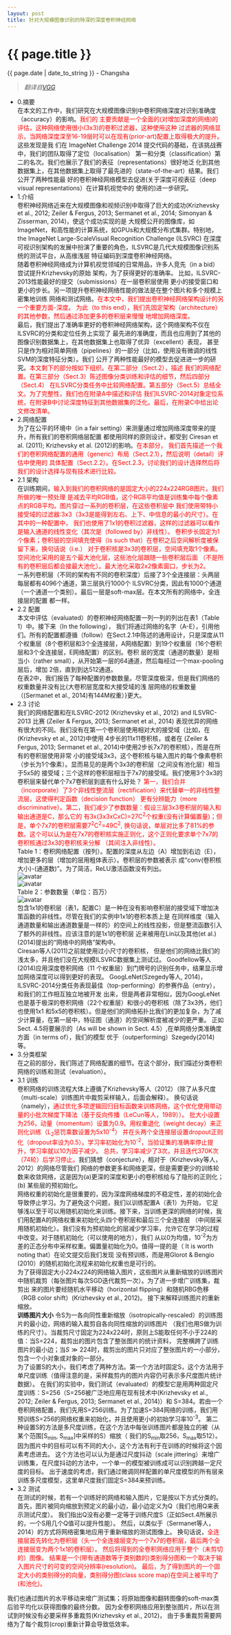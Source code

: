 ```yaml
---
layout: post  
title: 针对大规模图像识别的特深的深度卷积神经网络  
---
```


{{ page.title }}
================

<p class="meta">{{ page.date | date_to_string }} - Changsha</p>  

> _翻译自[VGG](https://arxiv.org/abs/1409.1556)_

+ 0.摘要  
在本文的工作中，我们研究在大规模图像识别中卷积网络深度对识别准确度（accuracy）的影响。<font color="red">我们的
主要贡献是一个全面的(对增加深度的网络)的评估，这种网络使用很小(3x3)的卷积过滤器，这种使用这种
过滤器的网络显示，当网络深度深至16-19层时可以在现有(prior-art)配置上取得极大的提升。</font>这些发现是我
们在 ImageNet Challenge 2014 提交代码的基础，在该挑战赛中，我们的团队取得了定位（localisation）
第一和分类（classification）第二的名次。我们也展示了我们的表征（representations）很好地泛
化到其他数据集上，在其他数据集上取得了最先进的（state-of-the-art）结果。我们公开了两种性能最
好的卷积神经网络模型去促进(关于深度可视表征（deep visual representations）在计算机视觉中的
使用的)进一步研究。
+ 1.介绍  
卷积神经网络近来在大规模图像和视频识别中取得了巨大的成功(Krizhevsky et al., 2012; Zeiler &
Fergus, 2013; Sermanet et al., 2014; Simonyan & Zisserman, 2014)，使这个成功实现的是
大规模公开的图像库，如ImageNet，和高性能的计算系统，如GPUs和大规模分布式集群。特别地，the ImageNet Large-ScaleVisual Recognition Challenge (ILSVRC)
在深度可视识别架构的发展中扮演了重要的角色，ILSVRC是几代大规模图像识别系统的测试平台，从高维浅层
特征编码到深度卷积神经网络。  
随着卷积神经网络成为计算机视觉领域的日常用品，许多人竞先（in a bid）尝试提升Krizhevsky的原始
架构，为了获得更好的准确率。 比如，ILSVRC-2013性能最好的提交（submissions）在一层卷积层使用
更小的接受窗口和更小的步长。另一项提升卷积神经网络性能的做法是在整个图片和多个规模上密集地训练
网络和测试网络。<font color="red">在本文中，我们提出卷积神经网络架构设计的另一个重要方面-深度。
为此（to this end），我们先固定架构（architecture）的其他参数，然后通过添加更多的卷积层来慢慢
地增加网络深度。</font>  
最后，我们提出了准确率更好的卷积神经网络架构，这个网络架构不仅在ILSVRC的分类和定位任务上实现了
最先进的准确度，而且也应用到了其他的图像识别数据集上，在其他数据集上也取得了优异（excellent）表现，
甚至只是作为相对简单网络（pipelines）的一部分（比如，使用没有微调的线性SVM的深度特征分类）。我们
公开了两种性能最好的模型去促进进一步的研究。<font color="red">本文剩下的部分按如下组织。在第二部分（Sect.2），描述
我们的网络配置。在第三部分（Sect.3）陈述图像分类训练和评估的细节，然后四部分（Sect.4）
在ILSVRC分类任务中比较网络配置。第五部分（Sect.5）总结全文。为了完整性，我们也在附录A中描述和评估
我们ILSVRC-2014对象定位系统，在附录B中讨论深度特征到其他数据集的泛化。最后，在附录C中给出论文修改清单。</font>  
+ 2.网络配置  
为了在公平的环境中（in a fair setting）来测量通过增加网络深度带来的提升，所有我们的卷积网络层配置
都使用同样的原则设计，都受到 Ciresan et al. (2011); Krizhevsky et al. (2012)的影响。<font color="red">在本部分，
我们首先描述一个我们的卷积网络配置的通用（generic）布局（Sect.2.1），然后说明（detail）评估中使用的
具体配置（Sect.2.2）。在Sect.2.3，讨论我们的设计选择然后将我们的设计选择与现有技术进行比较。</font>  
+ 2.1 架构  
在训练期间，<font color="red">输入到我们的卷积网络的是固定大小的224x224RGB图片。我们所做的唯一预处理
是减去平均RGB值，这个RGB平均值是训练集中每个像素点的RGB平均。图片穿过一系列的卷积层，在这些卷积层中
我们使用带特小接受域的过滤器:3x3（3x3是能得到左右、上下、中信息的最小的尺寸）。在其中的一种配置中，
我们也使用了1x1的卷积过滤器，这样的过滤器可以看作是输入通道的线性变化（其次是（followed by）非线性）。
卷积步长固定为1个像素；卷积层的空间填充使得（is such that）在卷积之后空间解析度被保留下来，换句话说（i.e.）
对于卷积核是3x3的卷积层，空间填充取1个像素。空间池化采用的是五个最大池化层，这些池化层跟随一些卷积层后面
（不是所有的卷积层后都会接最大池化）。最大池化采取2x2像素窗口，步长为2。</font>  
一系列卷积层（不同的架构有不同的卷积深度）后接了3个全连接层：头两层每层都有4096个通道，第三层执行1000个
ILSVRC分类，因此有1000个通道（一个通道一个类别）。最后一层是soft-max层。在本文所有的网络中，全连接层的配置
都一样。  
+ 2.2 配置  
本文中评估（evaluated）的卷积神经网络配置一列一列的列出在表1（Table 1）中。接下来（In the following），
我们将通过网络的名字（A-E），引用他们。所有的配置都遵循（follow）在Sect.2.1中陈述的通用设计，只是深度从11
个权重层（8个卷积层和3个全连接层，A网络配置）到19个权重层（16个卷积层和3个全连接层，E网络配置）的区别。卷积
层的宽度（通道的数量）是相当小（rather small），从开始第一层的64通道，然后每经过一个max-pooling层后，增加
2倍，直到到达512通道。  
在表2中，我们报告了每种配置的参数数量。尽管深度极深，但是我们网络的权重数量并没有比{大卷积层宽度和大接受域的浅
层网络的权重数量（(Sermanet et al., 2014)有144M权重）}更大。  
+ 2.3 讨论  
我们的网络配置和在ILSVRC-2012 (Krizhevsky et al., 2012) and ILSVRC-2013 比赛 (Zeiler & Fergus, 2013; Sermanet et al., 2014)
表现优异的网络有很大的不同。我们没有在第一个卷积层使用相对大的接受域（比如，在 (Krizhevsky et al., 2012)中使用
4步长的11x11卷积核，或者在 (Zeiler & Fergus, 2013; Sermanet et al., 2014)中使用2步长7x7的卷积核），而是在所有的卷积层使用非常
小的接受域3x3，这个卷积核与输入图片的每个像素卷积（步长为1个像素）。显而易见的是两个3x3的卷积层（之间没有池化层）相当于5x5的
接受域；三个这样的卷积层相当于7x7的接受域。我们使用3个3x3的卷积层来替代单个7x7卷积层到底有什么好处？<font color="red">
第一，我们合并（incorporate）了3个非线性整流层（rectification）来代替单一的非线性整流层，这使得判定函数（decision function）
更有分辨能力（more discriminative）。第二，我们减少了参数数量：假设三层3x3卷积层的输入和输出通道是C，那么它的
有3x(3x3xCxC)=27C<sup>2</sup>个权重(没有计算偏置量)；但是，单个7x7的卷积层需要7<sup>2</sup>C<sup>2</sup>=49C<sup>2</sup>,
换句话说，单层对比多了81%的参数。这个可以认为是在7x7的卷积核实施正则化，这个正则化要求单个7x7的卷积核通过3x3的卷积核来分解
（其间注入非线性）。</font>  
Table 1：卷积网络配置（按列）。配置的深度从左边（A）增加到右边（E），增加更多的层（增加的层用粗体表示）。卷积层的参数被表示
成“conv(卷积核大小)-(通道数)”。为了简洁，ReLU激活函数没有列出。  
![avatar](/images/posts/2019-03-05/vgg_config.png)  
![avatar](/images/posts/2019-02-21/VGG_Configuration.png)  
Table 2：参数数量（单位：百万）  
![avatar](/images/posts/2019-03-05/vgg_parameter_num.png)  
包含1x1的卷积层（表1，配置C）是一种在没有影响卷积层的接受域下增加决策函数的非线性。尽管在我们的实例中1x1的卷积本质上是
在同样维度（输入通道数量和输出通道数量是一样的）的空间上的线性投影，但是整流函数引入了额外的非线性。应该注意的是1x1的卷积层
近来被用在Lin以及其他(et al.) (2014)提出的“网络中的网络”架构中。    
Ciresan等人(2011)之前就使用过小尺寸的卷积核， 但是他们的网络比我们的浅太多，并且他们没在大规模ILSVRC数据集上测试过。
Goodfellow等人(2014)应用深度卷积网络（11 个权重层）到门牌号的识别任务中，结果显示增加网络深度可以得到更好的表现。
GoogLeNet(Szegedy等人, 2014)，ILSVRC-2014分类任务表现最佳（top-performing）的参赛作品（entry），和我们的工作相互独立地被开发
出来，但是两者非常相似，因为GoogLeNet也是基于极深的卷积网络（22个权重层）和很小的卷积核（除了3x3外，他们也使用1x1
和5x5的卷积核）。但是他们的网络拓扑比我们的更加复杂，为了减少计算量，在第一层中，特征图（通道）的空间解析度被减少的更严重。
正如Sect. 4.5将要展示的（As will be shown in Sect. 4.5）,在单网络分类准确度方面（in terms of），我们的模型
优于（outperforming）Szegedy(2014)等。
+ 3.分类框架  
在之前的部分，我们陈述了网络配置的细节。在这个部分，我们描述分类卷积网络的训练和测试（evaluation）。
+ 3.1 训练  
卷积网络的训练流程大体上遵循了Krizhevsky等人（2012）（除了从多尺度（multi-scale）训练图片中裁剪采样输入，后面会解释）。
换句话说（namely），<font color="red">通过优化多项逻辑回归目标函数来训练网络，这个优化使用带动量的小批次梯度下降法（基于反向传播（LeCun等人，1989））。
批大小设置为256，动量（momentum）设置为0.9。用权重退化（weight decay）来正则化训练（L<sub>2</sub>惩罚乘数设置为5x10<sup>-4</sup>）
并在头两个全连接层设置dropout正则化（dropout率设为0.5）。学习率初始化为10<sup>-2</sup>，当验证集的准确率停止提升，学习率就以10为因子减少。
总共，学习率减少了3次，并且迭代370K次（74轮）后学习停止。</font>我们猜想（conjecture），相对于（Krizhevsky等人，2012）的网络尽管我们
网络的参数更多和网络更深，但是需要更少的训练轮数来收敛网络，这是因为(a)更深的深度和更小的卷积核给与了隐形的正则化；(b)
某些层的预初始化。  
网络权重的初始化是很重要的，因为深度网络梯度的不稳定性，差的初始化会导致停止学习。为了避免这个问题，我们以训练配置A（表1）为开始，
它足够浅以至于可以用随机初始化来训练。接下来，当训练更深的网络的时候，我们用配置A的网络权重来初始化头四个卷积层和最后三个全连接层
（中间层采用随机初始化）。我们没有为预初始化的层减少学习率，允许它在学习的过程中改变。对于随机初始化（可以使用的地方），我们
从以0为均值，10<sup>-2</sup>为方差的正态分布中采样权重。偏置量初始化为0。值得一提的是（ It is worth noting that）在论文提交后我们发现
没有预训练，而是用Glorot & Bengio (2010）的随机初始化流程来初始化权重也是可行的。  
为了获得固定大小224x224的网络输入图片，这些图片从重新缩放的训练图片中随机裁剪（每张图片每次SGD迭代裁剪一次）。为了进一步增广训练集，裁剪出
来的图片要经随机水平移动（horizontal flipping）和随机RBG色移（RGB color shift）(Krizhevsky et al., 2012)。
接下来解释训练图片的重新缩放。  
**训练图片大小** 令S为一各向同性重新缩放（isotropically-rescaled）的训练图片的最小边，网络的输入裁剪自各向同性缩放的训练图片
（我们也用S做为训练的尺寸）。当裁剪尺寸固定为224x224时，原则上S能取任何不小于224的值：当S=224，裁剪出的图片包含了整张图片的统计资料，
完整横跨了训练图片的最小边；当$S \gg 224$时，裁剪出的图片只对应了整张图片的一小部分，包含一个小对象或对象的一部分。  
为了设置S的大小，我们考虑了两种方法。第一个方法时固定S，这个方法用于单尺度训练（值得注意的是，采样裁剪内的图片内容仍可表示多尺度图片统计数据）。
在我们的实验中，我们测试（evaluated）的模型它是用两种固定尺度训练：S=256（S=256被广泛地应用在现有技术中(Krizhevsky et al., 2012; Zeiler & Fergus, 2013; Sermanet et al., 2014)）和
S=384。若由一个卷积网络配置，我们先用S=256训练。为了加速S=384网络的训练，我们用预训练S=256的网络权重来初始化，并且使用更小的初始学习率10<sup>-3</sup>。
第二种设置S的方法是多尺度训练，在这个方法中每张训练图片都是独立的被（从某个范围[S<sub>min</sub>, S<sub>max</sub>]中采样的S）缩放（
我们的S<sub>min</sub>取256，S<sub>max</sub>取512）。因为图片中的目标可以有不同的大小，这个方法有利于在训练的时候将这个因素考虑进去。
这个方法也可以认为是通过尺度抖动（scale jittering）来增广训练集，在尺度抖动的方法中，一个单一的模型被训练成可以识别跨越一定尺度的目标。
出于速度的考虑，我们通过微调同样配置的单尺度模型的所有层来训练多尺度模型，这里单尺度我们固定S=384来预训练。  
+ 3.2 测试  
在测试的时候，若有一个训练好的网络和输入图片，它是按以下方式分类的。首先，图片被同向缩放到预定义的最小边，最小边定义为Q（我们也用Q来表示测试尺度）。
我们指出Q没有必要一定等于训练尺度S（正如Sect.4所展示的，一个S用几个Q值可以提升性能）。
然后，以类似于（Sermanet等人，2014）的方式将网络密集地应用于重新缩放的测试图像上。
换句话说，<font color="red">全连接层首先转化为卷积层（头一个全连接层变为一个7x7的卷积层，最后两个全连接层变为两个1x1的卷积层）。
然后将得到的全卷积网络应用于整个（未剪切的）图像。
结果是一个(带有通道数等于类别数的)类别得分图和一个取决于输入图片尺寸的可变的空间分辨率(resolution)。
最后，为了得到图片的一个固定大小的类别得分的向量，类别得分图(class score map)在空间上被平均了(和池化)。
</font>
我们也通过图片的水平移动来增广测试集；将原始图像和翻转图像的soft-max类后验平均化以获得图像的最终分数。  
因为全卷积网络应用到整张图片，所以在测试到时候没有必要采样多重裁剪(Krizhevsky et al., 2012)，
由于多重裁剪需要网络为了每个裁剪(crop)重新计算会导致低效率。
